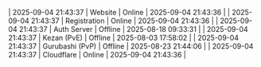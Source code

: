 | 2025-09-04 21:43:37 | Website | Online | 2025-09-04 21:43:36 |
| 2025-09-04 21:43:37 | Registration | Online | 2025-09-04 21:43:36 |
| 2025-09-04 21:43:37 | Auth Server | Offline | 2025-08-18 09:33:31 |
| 2025-09-04 21:43:37 | Kezan (PvE) | Offline | 2025-08-03 17:58:02 |
| 2025-09-04 21:43:37 | Gurubashi (PvP) | Offline | 2025-08-23 21:44:06 |
| 2025-09-04 21:43:37 | Cloudflare | Online | 2025-09-04 21:43:36 |
